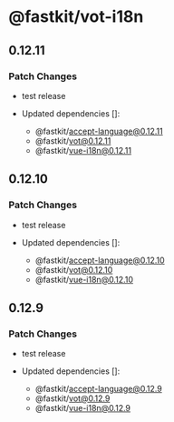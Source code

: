 # @fastkit/vot-i18n

## 0.12.11

### Patch Changes

- test release

- Updated dependencies []:
  - @fastkit/accept-language@0.12.11
  - @fastkit/vot@0.12.11
  - @fastkit/vue-i18n@0.12.11

## 0.12.10

### Patch Changes

- test release

- Updated dependencies []:
  - @fastkit/accept-language@0.12.10
  - @fastkit/vot@0.12.10
  - @fastkit/vue-i18n@0.12.10

## 0.12.9

### Patch Changes

- test release

- Updated dependencies []:
  - @fastkit/accept-language@0.12.9
  - @fastkit/vot@0.12.9
  - @fastkit/vue-i18n@0.12.9
